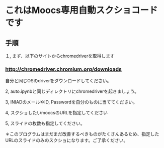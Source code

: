 # これはMoocs専用自動スクショコードです
## 手順
１, まず、以下のサイトからchromedriverを取得します
### http://chromedriver.chromium.org/downloads
自分と同じOSのdriverをダウンロードしてください。

2, auto.ipynbと同じディレクトリにchromedriverを起きましょう。

3, INIADのメールやID, Passwordを自分のものに当ててください。

4, スクショしたいmoocsのURLを指定してください

5, スライドの枚数も指定してください。

＊このプログラムはまだまだ改善するべきものがたくさんあるため、指定したURLのスライドのみのスクショになります。ご了承ください。